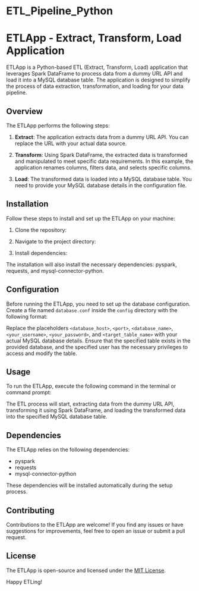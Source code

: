 # ETL_Pipeline_Python

# ETLApp - Extract, Transform, Load Application

ETLApp is a Python-based ETL (Extract, Transform, Load) application that leverages Spark DataFrame to process data from a dummy URL API and load it into a MySQL database table. The application is designed to simplify the process of data extraction, transformation, and loading for your data pipeline.

## Overview

The ETLApp performs the following steps:

1. **Extract**: The application extracts data from a dummy URL API. You can replace the URL with your actual data source.

2. **Transform**: Using Spark DataFrame, the extracted data is transformed and manipulated to meet specific data requirements. In this example, the application renames columns, filters data, and selects specific columns.

3. **Load**: The transformed data is loaded into a MySQL database table. You need to provide your MySQL database details in the configuration file.

## Installation

Follow these steps to install and set up the ETLApp on your machine:

1. Clone the repository:


2. Navigate to the project directory:


3. Install dependencies:


The installation will also install the necessary dependencies: pyspark, requests, and mysql-connector-python.

## Configuration

Before running the ETLApp, you need to set up the database configuration. Create a file named `database.conf` inside the `config` directory with the following format:


Replace the placeholders `<database_host>`, `<port>`, `<database_name>`, `<your_username>`, `<your_password>`, and `<target_table_name>` with your actual MySQL database details. Ensure that the specified table exists in the provided database, and the specified user has the necessary privileges to access and modify the table.

## Usage

To run the ETLApp, execute the following command in the terminal or command prompt:


The ETL process will start, extracting data from the dummy URL API, transforming it using Spark DataFrame, and loading the transformed data into the specified MySQL database table.

## Dependencies

The ETLApp relies on the following dependencies:

- pyspark
- requests
- mysql-connector-python

These dependencies will be installed automatically during the setup process.

## Contributing

Contributions to the ETLApp are welcome! If you find any issues or have suggestions for improvements, feel free to open an issue or submit a pull request.

## License

The ETLApp is open-source and licensed under the [MIT License](LICENSE).

Happy ETLing!
